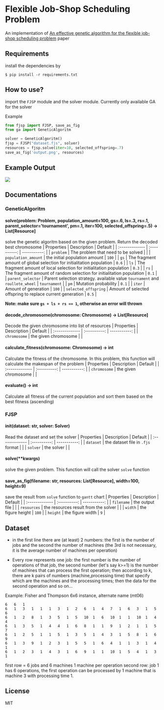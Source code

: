 # Flexible Job-Shop Scheduling Problem
An implementation of [An effective genetic algorithm for the flexible job-shop scheduling problem](https://www.sciencedirect.com/science/article/abs/pii/S095741741000953X) paper

## Requirements
install the dependencies by
```
$ pip install -r requirements.txt
```

## How to use?
import the `FJSP` module and the solver module. Currently only available GA for the solver

Example
```python
from fjsp import FJSP, save_as_fig
from ga import GeneticAlgoritm

solver = GeneticAlgoritm()
fjsp = FJSP("dataset.fjs", solver)
resources = fjsp.solve(iter=10, selected_offspring=.7)
save_as_fig('output.png', resources)
```

## Example Output
![](https://github.com/share424/Flexible-Job-Shop-Scheduling-Problem/blob/master/test.png?raw=true)

## Documentations
### GeneticAlgoritm
#### solve(problem: Problem, population_amount=100, gs=.6, ls=.3, rs=.1, parent_selector='tournament', pm=.1, iter=100, selected_offspring=.5) -> List[Resource]
solve the genetic algoritm based on the given problem. Return the decoded best chromosome
| Properties       | Description     | Default     |
| :------------- | :----------: | -----------: |
|  `problem` | The problem that need to be solved   |     |
|  `population_amount` | the initial population amount   | `100`    |
| `gs`   | The fragment amount of global selection for initialitation population | `0.6` |
| `ls`   | The fragment amount of local selection for initialitation population | `0.3` |
| `rs`   | The fragment amount of random selection for initialitation population | `0.1` |
| `parent_selector`   | Parent selection strategy. available value `tournament` and `roullete_wheel` | `tournament` |
| `pm`   | Mutation probability | `0.1` |
| `iter`   | Amount of generation | `100` |
| `selected_offspring`   | Amount of selected offspring to replace current generation | `0.5` |

**Note: make sure `gs + ls + rs == 1`, otherwise an error will thrown**

#### decode_chromosome(chromosome: Chromosome) -> List[Resource]
Decode the given chromosome into list of resources
| Properties       | Description     | Default     |
| :------------- | :----------: | -----------: |
|  `chromosome` | the given chromosome   |     |

#### calculate_fitness(chromosome: Chromosome) -> int
Calculate the fitness of the chromosome. In this problem, this function will calculate the makespan of the problem
| Properties       | Description     | Default     |
| :------------- | :----------: | -----------: |
|  `chromosome` | the given chromosome   |     |

#### evaluate() -> int
Calculate all fitness of the current population and sort them based on the best fitness (ascending)

### FJSP
#### __init__(dataset: str, solver: Solver)
Read the dataset and set the solver
| Properties       | Description     | Default     |
| :------------- | :----------: | -----------: |
|  `dataset` | the dataset file in `.fjs` format   |     |
|  `solver` | the solver   |     |

#### solve(**kwargs)
solve the given problem. This function will call the solver `solve` function

#### save_as_fig(filename: str, resources: List[Resource], width=100, height=9)
save the result from `solve` function to `gantt` chart
| Properties       | Description     | Default     |
| :------------- | :----------: | -----------: |
|  `filename` | the output file   |     |
|  `resources` | the resources result from the solver   |     |
|  `width` | the figure height   |  `100`   |
|  `height` | the figure width   |  `9`   |

## Dataset
* in the first line there are (at least) 2 numbers: the first is the number of jobs and the second the number of machines (the 3rd is not necessary, it is the average number of machines per operation)

* Every row represents one job: the first number is the number of operations of that job, the second number (let's say k>=1) is the number of machines that can process the first operation; then according to k, there are k pairs of numbers (machine,processing time) that specify which are the machines and the processing times; then the data for the second operation and so on...


Example: Fisher and Thompson 6x6 instance, alternate name (mt06)
```
6   6   1   
6   1   3   1   1   1   3   1   2   6   1   4   7   1   6   3   1   5   6   
6   1   2   8   1   3   5   1   5   10  1   6   10  1   1   10  1   4   4   
6   1   3   5   1   4   4   1   6   8   1   1   9   1   2   1   1   5   7   
6   1   2   5   1   1   5   1   3   5   1   4   3   1   5   8   1   6   9   
6   1   3   9   1   2   3   1   5   5   1   6   4   1   1   3   1   4   1   
6   1   2   3   1   4   3   1   6   9   1   1   10  1   5   4   1   3   1   
```
first row = 6 jobs and 6 machines 1 machine per operation
second row: job 1 has 6 operations, the first operation can be processed by 1 machine that is machine 3 with processing time 1.

## License
MIT